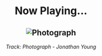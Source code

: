 <div align="center"> 
<h1>Now Playing...</h1>

![Photograph](https://i.scdn.co/image/ab67616d00001e02f846215e8b8648fd645fe9ea)
--
_<p>Track: Photograph - Jonathan Young </p>_
</div>
